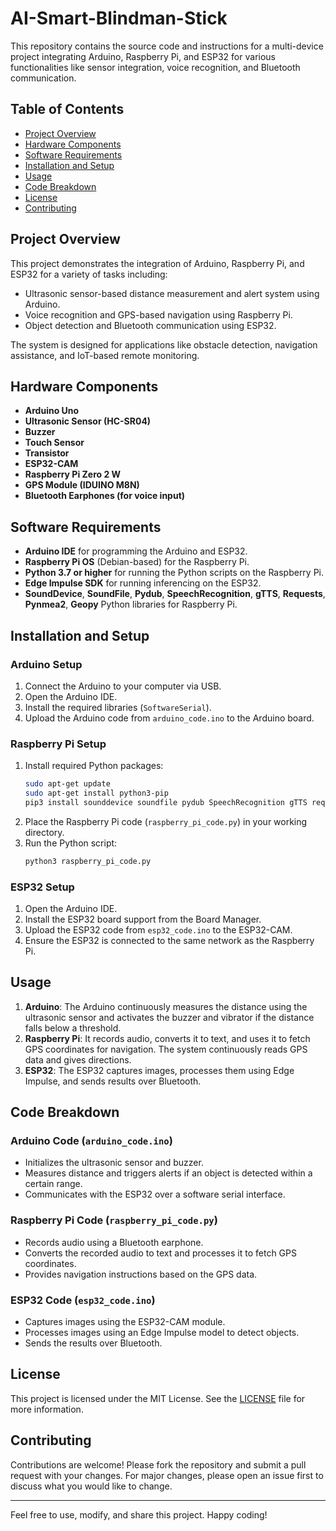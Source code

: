 # AI-Smart-Blindman-Stick

This repository contains the source code and instructions for a multi-device project integrating Arduino, Raspberry Pi, and ESP32 for various functionalities like sensor integration, voice recognition, and Bluetooth communication.

## **Table of Contents**
- [Project Overview](#project-overview)
- [Hardware Components](#hardware-components)
- [Software Requirements](#software-requirements)
- [Installation and Setup](#installation-and-setup)
- [Usage](#usage)
- [Code Breakdown](#code-breakdown)
- [License](#license)
- [Contributing](#contributing)

## **Project Overview**

This project demonstrates the integration of Arduino, Raspberry Pi, and ESP32 for a variety of tasks including:
- Ultrasonic sensor-based distance measurement and alert system using Arduino.
- Voice recognition and GPS-based navigation using Raspberry Pi.
- Object detection and Bluetooth communication using ESP32.

The system is designed for applications like obstacle detection, navigation assistance, and IoT-based remote monitoring.

## **Hardware Components**

- **Arduino Uno**
- **Ultrasonic Sensor (HC-SR04)**
- **Buzzer**
- **Touch Sensor**
- **Transistor**
- **ESP32-CAM**
- **Raspberry Pi Zero 2 W**
- **GPS Module (IDUINO M8N)**
- **Bluetooth Earphones (for voice input)**

## **Software Requirements**

- **Arduino IDE** for programming the Arduino and ESP32.
- **Raspberry Pi OS** (Debian-based) for the Raspberry Pi.
- **Python 3.7 or higher** for running the Python scripts on the Raspberry Pi.
- **Edge Impulse SDK** for running inferencing on the ESP32.
- **SoundDevice**, **SoundFile**, **Pydub**, **SpeechRecognition**, **gTTS**, **Requests**, **Pynmea2**, **Geopy** Python libraries for Raspberry Pi.

## **Installation and Setup**

### **Arduino Setup**

1. Connect the Arduino to your computer via USB.
2. Open the Arduino IDE.
3. Install the required libraries (`SoftwareSerial`).
4. Upload the Arduino code from `arduino_code.ino` to the Arduino board.

### **Raspberry Pi Setup**

1. Install required Python packages:
    ```bash
    sudo apt-get update
    sudo apt-get install python3-pip
    pip3 install sounddevice soundfile pydub SpeechRecognition gTTS requests pynmea2 geopy
    ```
2. Place the Raspberry Pi code (`raspberry_pi_code.py`) in your working directory.
3. Run the Python script:
    ```bash
    python3 raspberry_pi_code.py
    ```

### **ESP32 Setup**

1. Open the Arduino IDE.
2. Install the ESP32 board support from the Board Manager.
3. Upload the ESP32 code from `esp32_code.ino` to the ESP32-CAM.
4. Ensure the ESP32 is connected to the same network as the Raspberry Pi.

## **Usage**

1. **Arduino**: The Arduino continuously measures the distance using the ultrasonic sensor and activates the buzzer and vibrator if the distance falls below a threshold.
2. **Raspberry Pi**: It records audio, converts it to text, and uses it to fetch GPS coordinates for navigation. The system continuously reads GPS data and gives directions.
3. **ESP32**: The ESP32 captures images, processes them using Edge Impulse, and sends results over Bluetooth.

## **Code Breakdown**

### **Arduino Code (`arduino_code.ino`)**

- Initializes the ultrasonic sensor and buzzer.
- Measures distance and triggers alerts if an object is detected within a certain range.
- Communicates with the ESP32 over a software serial interface.

### **Raspberry Pi Code (`raspberry_pi_code.py`)**

- Records audio using a Bluetooth earphone.
- Converts the recorded audio to text and processes it to fetch GPS coordinates.
- Provides navigation instructions based on the GPS data.

### **ESP32 Code (`esp32_code.ino`)**

- Captures images using the ESP32-CAM module.
- Processes images using an Edge Impulse model to detect objects.
- Sends the results over Bluetooth.

## **License**

This project is licensed under the MIT License. See the [LICENSE](LICENSE) file for more information.

## **Contributing**

Contributions are welcome! Please fork the repository and submit a pull request with your changes. For major changes, please open an issue first to discuss what you would like to change.

---

Feel free to use, modify, and share this project. Happy coding!
